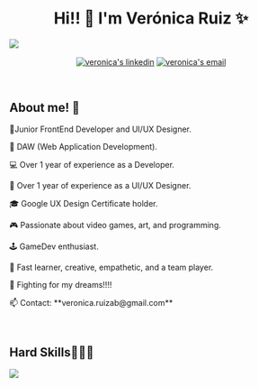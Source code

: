 <h1 align="center">Hi!! 👋  I'm Verónica Ruiz ✨ </h1>

<img src="https://img.itch.zone/aW1nLzEzNTE5NjE4LmdpZg==/original/5cQ0oZ.gif">

<p align="center">
<a href="https://linkedin.com/in/veronicaruizab" target="blank"><img align="center" src="https://img.shields.io/badge/LinkedIn-0077B5?style=for-the-badge&logo=linkedin&logoColor=white" alt="veronica's linkedin"/></a>
<a href = "mailto:veronica.ruizab@gmail.com" target="blank"><img align="center" src="https://img.shields.io/badge/Gmail-D14836?style=for-the-badge&logo=gmail&logoColor=white" alt="veronica's email"  /></a>
</p>
  
<br>

<h2>About me! 🐲</h2>

<p align="left">
🌳Junior FrontEnd Developer and UI/UX Designer.
</p>

<p align="left">
🌱 DAW (Web Application Development).
</p>

<p align="left">
💻 Over 1 year of experience as a Developer.
</p>

<p align="left">
🎨 Over 1 year of experience as a UI/UX Designer.
</p>

<p align="left">
🎓 Google UX Design Certificate holder.
</p>

<p align="left">
🎮 Passionate about video games, art, and programming.
</p>

<p align="left">
🕹️ GameDev enthusiast.
</p>

<p align="left">
🚀 Fast learner, creative, empathetic, and a team player.
</p>

<p align="left">
🌈 Fighting for my dreams!!!!
</p>

<p align="left">
📫 Contact: **veronica.ruizab@gmail.com**
</p>
  
<br>

<h2 >Hard Skills👨🏻‍💻</h2>
<!--tech stack icons-->
<p align="left">
  <a href="https://skillicons.dev">
    <img src="https://skillicons.dev/icons?i=html,css,js,react,nextjs,angular,nodejs,net,java,git,github,postman,vscode,mysql,figma,ai,ps&perline=9" />
  </a>
</p>
